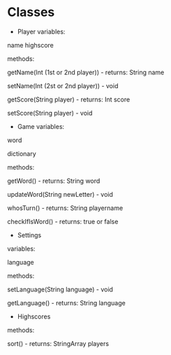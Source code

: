 # Classes

- Player 
variables:

name
highscore

methods:

getName(Int (1st or 2nd player)) - returns: String name

setName(Int (2st or 2nd player)) - void

getScore(String player)	- returns: Int score

setScore(String player) - void

- Game
variables:

word

dictionary

methods:

getWord()	- returns: String word

updateWord(String newLetter)	- void

whosTurn()	- returns: String playername

checkIfIsWord() - returns: true or false

- Settings

variables:

language

methods:

setLanguage(String language) - void

getLanguage()	- returns: String language


- Highscores

methods: 

sort() 	- returns: StringArray players



